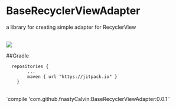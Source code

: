 # BaseRecyclerViewAdapter
a library for creating simple adapter for RecyclerView
</br>
</br>


[![](https://jitpack.io/v/fnastyCalvin/BaseRecyclerViewAdapter.svg)](https://jitpack.io/#fnastyCalvin/BaseRecyclerViewAdapter)

##Gradle
```
  repositories {
        ...
        maven { url "https://jitpack.io" }
    }
```
</br>
`compile 'com.github.fnastyCalvin:BaseRecyclerViewAdapter:0.0.1'`
